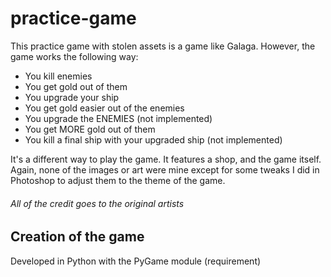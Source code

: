 # practice-game
This practice game with stolen assets is a game like Galaga. However, the game works the following way:
- You kill enemies
- You get gold out of them
- You upgrade your ship
- You get gold easier out of the enemies
- You upgrade the ENEMIES (not implemented)
- You get MORE gold out of them
- You kill a final ship with your upgraded ship (not implemented)

It's a different way to play the game. It features a shop, and the game itself. Again, none of the images or art were mine except for some tweaks I did in Photoshop to adjust them to the theme of the game. 
###### All of the credit goes to the original artists

## Creation of the game
Developed in Python with the PyGame module (requirement)
